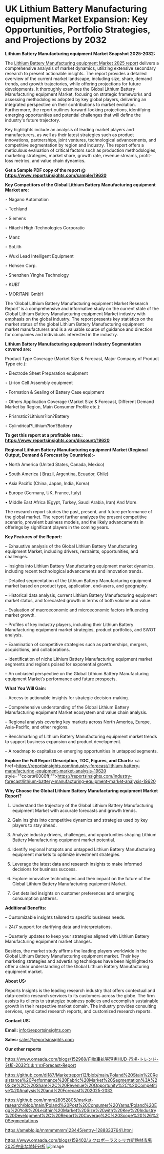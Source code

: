 # UK Lithium Battery Manufacturing equipment Market Expansion: Key Opportunities, Portfolio Strategies, and Projections by 2032

<strong>Lithium Battery Manufacturing equipment Market Snapshot 2025-2032:</strong>

The <a href=https://www.reportsinsights.com/sample/19620>Lithium Battery Manufacturing equipment Market 2025 report</a> delivers a comprehensive analysis of market dynamics, utilizing extensive secondary research to present actionable insights. The report provides a detailed overview of the current market landscape, including size, share, demand trends, and growth trajectories, while offering projections for future developments. It thoroughly examines the Global Lithium Battery Manufacturing equipment Market, focusing on strategic frameworks and assessing methodologies adopted by key global players, delivering an integrated perspective on their contributions to market evolution. Furthermore, the report outlines forward-looking projections, identifying emerging opportunities and potential challenges that will define the industry's future trajectory.

Key highlights include an analysis of leading market players and manufacturers, as well as their latest strategies such as product innovations, partnerships, joint ventures, technological advancements, and competitive segmentation by region and industry. The report offers a meticulous evaluation of critical factors such as production methodologies, marketing strategies, market share, growth rate, revenue streams, profit-loss metrics, and value chain dynamics.

<strong>Get a Sample PDF copy of the report @ <a href=https://www.reportsinsights.com/sample/19620 style=color:#0000ff;>https://www.reportsinsights.com/sample/19620</a></strong>

<strong>Key Competitors of the Global Lithium Battery Manufacturing equipment Market are:</strong>

‣ Nagano Automation

‣ Techland

‣ Siemens

‣ Hitachi High-Technologies Corporatio

‣ Manz

‣ SoLith

‣ Wuxi Lead Intelligent Equipment

‣ Hohsen Corp.

‣ Shenzhen Yinghe Technology

‣ KUBT

‣ MORITANI GmbH

The ‘Global Lithium Battery Manufacturing equipment Market Research Report’ is a comprehensive and informative study on the current state of the Global Lithium Battery Manufacturing equipment Market industry with emphasis on the global industry. The report presents key statistics on the market status of the global Lithium Battery Manufacturing equipment market manufacturers and is a valuable source of guidance and direction for companies and individuals interested in the industry.

<strong>Lithium Battery Manufacturing equipment Industry Segmentation covered are:</strong>

Product Type Coverage (Market Size & Forecast, Major Company of Product Type etc.):

‣ Electrode Sheet Preparation equipment

‣ Li-ion Cell Assembly equipment

‣ Formation & Sealing of Battery Case equipment

‣ Others
Application Coverage (Market Size & Forecast, Different Demand Market by Region, Main Consumer Profile etc.):

‣ Prismatic?Lithium?Ion?Battery

‣ Cylindrical?Lithium?Ion?Battery

<strong>To get this report at a profitable rate.: <a href=https://www.reportsinsights.com/discount/19620 style=color:#0000ff;>https://www.reportsinsights.com/discount/19620</a></strong>

<strong>Regional Lithium Battery Manufacturing equipment Market (Regional Output, Demand &amp; Forecast by Countries):-</strong>

• North America (United States, Canada, Mexico)

• South America ( Brazil, Argentina, Ecuador, Chile)

• Asia Pacific (China, Japan, India, Korea)

• Europe (Germany, UK, France, Italy)

• Middle East Africa (Egypt, Turkey, Saudi Arabia, Iran) And More.

The research report studies the past, present, and future performance of the global market. The report further analyzes the present competitive scenario, prevalent business models, and the likely advancements in offerings by significant players in the coming years.

<strong>Key Features of the Report:</strong>

– Exhaustive analysis of the Global Lithium Battery Manufacturing equipment Market, including drivers, restraints, opportunities, and challenges.

– Insights into Lithium Battery Manufacturing equipment market dynamics, including recent technological advancements and innovation trends.

– Detailed segmentation of the Lithium Battery Manufacturing equipment market based on product type, application, end-users, and geography.

– Historical data analysis, current Lithium Battery Manufacturing equipment market status, and forecasted growth in terms of both volume and value.

– Evaluation of macroeconomic and microeconomic factors influencing market growth.

– Profiles of key industry players, including their Lithium Battery Manufacturing equipment market strategies, product portfolios, and SWOT analysis.

– Examination of competitive strategies such as partnerships, mergers, acquisitions, and collaborations.

– Identification of niche Lithium Battery Manufacturing equipment market segments and regions poised for exponential growth.

– An unbiased perspective on the Global Lithium Battery Manufacturing equipment Market’s performance and future prospects.

<strong>What You Will Gain:</strong>

– Access to actionable insights for strategic decision-making.

– Comprehensive understanding of the Global Lithium Battery Manufacturing equipment Market ecosystem and value chain analysis.

– Regional analysis covering key markets across North America, Europe, Asia-Pacific, and other regions.

– Benchmarking of Lithium Battery Manufacturing equipment market trends to support business expansion and product development.

– A roadmap to capitalize on emerging opportunities in untapped segments.

<strong>Explore the Full Report Description, TOC, Figures, and Charts:</strong>
<a href=https://reportsinsights.com/industry-forecast/lithium-battery-manufacturing-equipment-market-analysis-19620 style=""color:#0000ff;"">https://reportsinsights.com/industry-forecast/lithium-battery-manufacturing-equipment-market-analysis-19620</a>

<strong>Why Choose the Global Lithium Battery Manufacturing equipment Market Report?</strong>

1. Understand the trajectory of the Global Lithium Battery Manufacturing equipment Market with accurate forecasts and growth trends.

2. Gain insights into competitive dynamics and strategies used by key players to stay ahead.

3. Analyze industry drivers, challenges, and opportunities shaping Lithium Battery Manufacturing equipment market potential.

4. Identify regional hotspots and untapped Lithium Battery Manufacturing equipment markets to optimize investment strategies.

5. Leverage the latest data and research insights to make informed decisions for business success.

6. Explore innovative technologies and their impact on the future of the Global Lithium Battery Manufacturing equipment Market.

7. Get detailed insights on customer preferences and emerging consumption patterns.

<strong>Additional Benefits:</strong>

– Customizable insights tailored to specific business needs.

– 24/7 support for clarifying data and interpretations.

– Quarterly updates to keep your strategies aligned with Lithium Battery Manufacturing equipment market changes.

Besides, the market study affirms the leading players worldwide in the Global Lithium Battery Manufacturing equipment market. Their key marketing strategies and advertising techniques have been highlighted to offer a clear understanding of the Global Lithium Battery Manufacturing equipment market.

<strong><strong>About US</strong>:</strong>

Reports Insights is the leading research industry that offers contextual and data-centric research services to its customers across the globe. The firm assists its clients to strategize business policies and accomplish sustainable growth in their respective market domain. The industry provides consulting services, syndicated research reports, and customized research reports.

<strong>Contact US:</strong>

<p class=><b>Email:</b> <a href=mailto:info@reportsinsights.com>info@reportsinsights.com</a></p>
<p class=><b>Sales:</b> <a href=mailto:sales@reportsinsights.com>sales@reportsinsights.com</a></p>

<strong>Our other reports</strong>

<a href=https://www.omaada.com/blogs/152968/自動車拡張現実HUD-市場-トレンド-分析-2032年までのForecast-Report>https://www.omaada.com/blogs/152968/自動車拡張現実HUD-市場-トレンド-分析-2032年までのForecast-Report</a>

<a href=https://github.com/di187/Marketreport12/blob/main/Poland%20Stain%20Resistance%20Performance%20Fabric%20Market%20Segmentation%3A%20Size%2C%20Share%2C%20Revenue%20Opportunity%2C%20Competitive%20Analysis%20and%20Forecast%202025-2032>https://github.com/di187/Marketreport12/blob/main/Poland%20Stain%20Resistance%20Performance%20Fabric%20Market%20Segmentation%3A%20Size%2C%20Share%2C%20Revenue%20Opportunity%2C%20Competitive%20Analysis%20and%20Forecast%202025-2032</a>

<a href=https://github.com/mmm28052805/market-research/blob/main/Poland%20Post%20Consumer%20Yarns/Poland%20Egg%20Yolk%20Lecithin%20Market%20Size%20with%20Key%20Industry%20Development%2C%20Report%20Coverag%2C%20Scope%20%26%20Segmentations>https://github.com/mmm28052805/market-research/blob/main/Poland%20Post%20Consumer%20Yarns/Poland%20Egg%20Yolk%20Lecithin%20Market%20Size%20with%20Key%20Industry%20Development%2C%20Report%20Coverag%2C%20Scope%20%26%20Segmentations</a>

<a href=https://ameblo.jp/mmmmmmm123445/entry-12883337641.html>https://ameblo.jp/mmmmmmm123445/entry-12883337641.html</a>

<a href=https://www.omaada.com/blogs/159402/ミクロポーラスシリカ断熱材市場2025完全な地域分析>https://www.omaada.com/blogs/159402/ミクロポーラスシリカ断熱材市場2025完全な地域分析</a>
![image](https://github.com/user-attachments/assets/fe0e237a-fe57-4907-a2d9-77ae9d793116)
